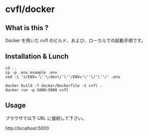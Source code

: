 cvfl/docker
=========

## What is this ?

Docker を用いた cvfl のビルド、および、ローカルでの起動手順です。 

## Installation & Lunch

```
cd ..
cp -p .env.example .env
sed -i 's/ENV='\''\/dev\/'\''/ENV='\''\/'\''/' .env
```

```
docker build -f docker/Dockerfile -t cvfl .
docker run -p 5000:5000 cvfl
```

## Usage

ブラウザで以下 URL に接続して下さい。

http://localhost:5000